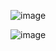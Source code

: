 ![image](https://github.com/egg883/Egglington-Discord-bot/assets/106391253/8f83f354-ee22-482d-875a-a87b379807f8)



![image](https://github.com/egg883/Egglington-Discord-bot/assets/106391253/c333d5fa-6354-47b0-be97-186d7d217ac7)
